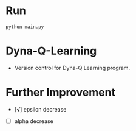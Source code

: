 # Run
```
python main.py  
 ```  
# Dyna-Q-Learning
- Version control for Dyna-Q Learning program.  
# Further Improvement
- [√] epsilon decrease  
- [ ] alpha decrease  
#
